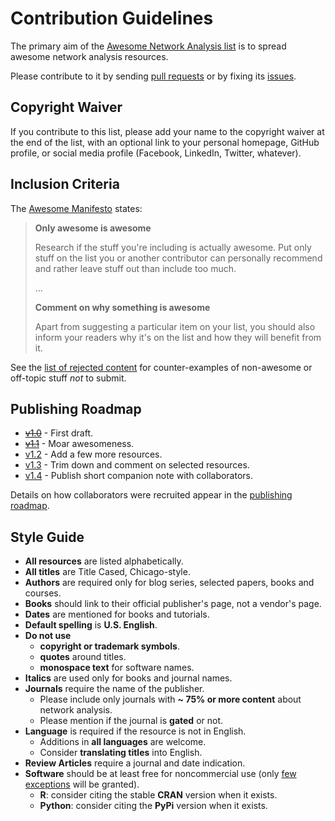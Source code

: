 # Contribution Guidelines

The primary aim of the [Awesome Network Analysis list](https://github.com/briatte/awesome-network-analysis) is to spread awesome network analysis resources.

Please contribute to it by sending [pull requests](https://github.com/briatte/awesome-network-analysis/pulls) or by fixing its [issues](https://github.com/briatte/awesome-network-analysis/issues).

## Copyright Waiver

If you contribute to this list, please add your name to the copyright waiver at the end of the list, with an optional link to your personal homepage, GitHub profile, or social media profile (Facebook, LinkedIn, Twitter, whatever).

## Inclusion Criteria

The [Awesome Manifesto](https://github.com/sindresorhus/awesome/blob/master/awesome.md) states:

> __Only awesome is awesome__
> 
> Research if the stuff you're including is actually awesome. Put only stuff on the list you or another contributor can personally recommend and rather leave stuff out than include too much.  
>
> ...
> 
> __Comment on why something is awesome__  
>  
> Apart from suggesting a particular item on your list, you should also inform your readers why it's on the list and how they will benefit from it.

See the [list of rejected content](https://github.com/briatte/awesome-network-analysis/wiki/rejected-content) for counter-examples of non-awesome or off-topic stuff _not_ to submit.

## Publishing Roadmap

-  ~~[v1.0](https://github.com/briatte/awesome-network-analysis/releases/tag/v1.0)~~ - First draft.
-  ~~[v1.1](https://github.com/briatte/awesome-network-analysis/milestones/v1.1)~~ - Moar awesomeness.
-  [v1.2](https://github.com/briatte/awesome-network-analysis/milestones/v1.2) - Add a few more resources.
-  [v1.3](https://github.com/briatte/awesome-network-analysis/milestones/v1.3) - Trim down and comment on selected resources.
-  [v1.4](https://github.com/briatte/awesome-network-analysis/milestones/v1.4) - Publish short companion note with collaborators.

Details on how collaborators were recruited appear in the [publishing roadmap](https://github.com/briatte/awesome-network-analysis/wiki/publishing-roadmap).

## Style Guide

- __All resources__ are listed alphabetically.
- __All titles__ are Title Cased, Chicago-style.
- __Authors__ are required only for blog series, selected papers, books and courses.
- __Books__ should link to their official publisher's page, not a vendor's page.
- __Dates__ are mentioned for books and tutorials.
- __Default spelling__ is __U.S. English__.
- __Do not use__
  - __copyright or trademark symbols__.
  - __quotes__ around titles.
  - __monospace text__ for software names.
- __Italics__ are used only for books and journal names.
- __Journals__ require the name of the publisher.
  - Please include only journals with __~ 75% or more content__ about network analysis.
  - Please mention if the journal is __gated__ or not.
- __Language__ is required if the resource is not in English.
  - Additions in __all languages__ are welcome.
  - Consider __translating titles__ into English.
- __Review Articles__ require a journal and date indication.
- __Software__ should be at least free for noncommercial use (only [few exceptions](https://github.com/briatte/awesome-network-analysis/wiki/rejected-content#systematic-rejections) will be granted).
  - __R__: consider citing the stable __CRAN__ version when it exists.
  - __Python__: consider citing the __PyPi__ version when it exists.
